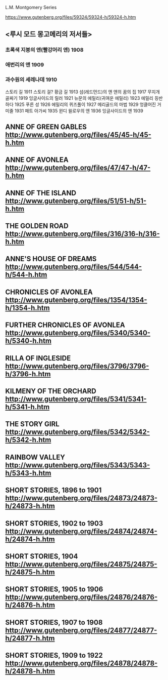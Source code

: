 L.M. Montgomery Series

https://www.gutenberg.org/files/59324/59324-h/59324-h.htm


## <루시 모드 몽고메리의 저서들> 

###  초록색 지붕의 앤(빨강머리 앤) 1908 
###  애번리의 앤 1909 
###  과수원의 세레나데 1910 
스토리 길 1911  스토리 걸?
황금 길 1913 
섬(레드먼드)의 앤 앤의 꿈의 집 1917 
무지개 골짜기 1919 
잉글사이드의 릴러 1921 
뉴문의 에밀리(귀여운 에밀리) 1923 
에밀리 등반하다 1925 
푸른 성 1926 
에밀리의 퀴즈풀이 1927 
메리골드의 마법 1929 
엉클어진 거미줄 1931 
패트 아가씨 1935 
윈디 윌로우의 앤 1936 
잉글사이드의 앤 1939

##  ANNE OF GREEN GABLES  http://www.gutenberg.org/files/45/45-h/45-h.htm

##  ANNE OF AVONLEA  http://www.gutenberg.org/files/47/47-h/47-h.htm

##  ANNE OF THE ISLAND  http://www.gutenberg.org/files/51/51-h/51-h.htm

##  THE GOLDEN ROAD http://www.gutenberg.org/files/316/316-h/316-h.htm

##  ANNE'S HOUSE OF DREAMS http://www.gutenberg.org/files/544/544-h/544-h.htm

##  CHRONICLES OF AVONLEA http://www.gutenberg.org/files/1354/1354-h/1354-h.htm

##  FURTHER CHRONICLES OF AVONLEA  http://www.gutenberg.org/files/5340/5340-h/5340-h.htm

##  RILLA OF INGLESIDE  http://www.gutenberg.org/files/3796/3796-h/3796-h.htm

##  KILMENY OF THE ORCHARD http://www.gutenberg.org/files/5341/5341-h/5341-h.htm 

##  THE STORY GIRL  http://www.gutenberg.org/files/5342/5342-h/5342-h.htm

##  RAINBOW VALLEY  http://www.gutenberg.org/files/5343/5343-h/5343-h.htm

##  SHORT STORIES, 1896 to 1901  http://www.gutenberg.org/files/24873/24873-h/24873-h.htm

##  SHORT STORIES, 1902 to 1903  http://www.gutenberg.org/files/24874/24874-h/24874-h.htm

##  SHORT STORIES, 1904  http://www.gutenberg.org/files/24875/24875-h/24875-h.htm

##  SHORT STORIES, 1905 to 1906  http://www.gutenberg.org/files/24876/24876-h/24876-h.htm

##  SHORT STORIES, 1907 to 1908  http://www.gutenberg.org/files/24877/24877-h/24877-h.htm

##  SHORT STORIES, 1909 to 1922    http://www.gutenberg.org/files/24878/24878-h/24878-h.htm

